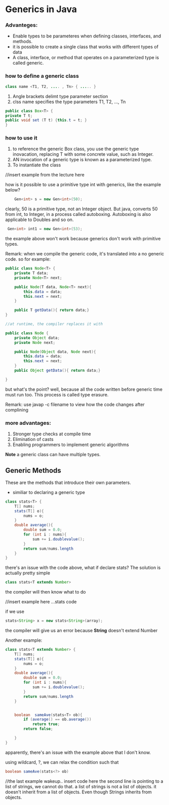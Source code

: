 # Generics in Java 

### Advanteges: 

- Enable types to be parameteres when defining classes, interfaces, and methods. 
- it is possible to create a single class that works with different types of data 
- A class, interface, or method that operates on a parameterized type is called generic. 

### how to define a generic class 

```java 
class name <T1, T2, .... , Tn> { ..... }

```

1. Angle brackets delimt type parameter section 
2. clss name specifies the type parameters T1, T2, ..., Tn 

```java 
public class Box<T> {
private T t; 
public void set (T t) {this.t = t; }
}
```

### how to use it 

1. to reference the generic Box class, you use the generic type inovacation, replacing T with some concrete value, such as Integer. 
2. AN invocation of a generic type is known as a parameterized type. 
3. To instantiate the class 

//insert example from the lecture here 


how is it possible to use a primitive type int with generics, like the example below? 
```java 
	Gen<int> s = new Gen<int>(50); 
```
clearly, 50 is a primitive type, not an Integer object. But java, converts 50 from int, to Integer, in a process called autoboxing. 
Autoboxing is also applicable to Doubles and so on. 

```java 
 Gen<int> int1 = new Gen<int>(53); 
 ``` 
 the example above won't work because generics don't work with primitive types. 

Remark: when we compile the generic code, it's translated into a no generic code. so for example: 

```java 
public class Node<T> {
	private T data; 
	private Node<T> next; 

	public Node(T data, Node<T> next){
		this.data = data; 
		this.next = next; 
	}

	public T getData(){ return data;}
}

//at runtime, the compiler replaces it with 

public class Node {
	private Object data; 
	private Node next; 

	public Node(Object data, Node next){
		this.data = data; 
		this.next = next; 
	}
	public Object getData(){ return data;}

}

``` 

but what's the point? well, because all the code written before generic time must run too. This process is called type erasure. 

Remark: use javap -c filename to view how the code changes after complining 


### more advantages:

1. Stronger type checks at compile time 
2. Elimination of casts 
3. Enabling programmers to implement generic algorithms 


**Note** a generic class can have multiple types. 

## Generic Methods 
These are the methods that introduce their own parameters. 
- similiar to declaring a generic type 

```java 
class stats<T> {
	T[] nums; 
	stats(T[] o){
		nums = o; 
	}
	double average(){
		double sum = 0.0; 
		for (int i : nums){
			sum += i.doublevalue();  
		}
		return sum/nums.length
	}
}
``` 

there's an issue with the code above, what if declare stats<String>? 
The solution is actually pretty simple 

```java 
class stats<T extends Number>
``` 

the compiler will then know what to do 

//insert example here ...stats code 

if we use 
```java 
stats<String> x = new stats<String>(array); 
```
the compiler will give us an error because **String** doesn't extend Number 

Another example: 

```java 
class stats<T extends Number> {
	T[] nums; 
	stats(T[] o){
		nums = o; 
	}
	double average(){
		double sum = 0.0; 
		for (int i : nums){
			sum += i.doublevalue();  
		}
		return sum/nums.length
	}


	boolean  sameAve(stats<T> ob){
		if (average() == ob.average())
			return true; 
		return false; 

	}
}
``` 

apparently, there's an issue with the example above that I don't know. 

using wildcard, ?, we can relax the condition such that 
```java 
boolean sameAve(stats<?> ob)
``` 


//the last example wakeup.. insert code here 
the second line is pointing to a list of strings, we cannot do that. 
a list of strings is not a list of objects. it doesn't inherit from a list of objects. Even though Strings inherits from objects. 